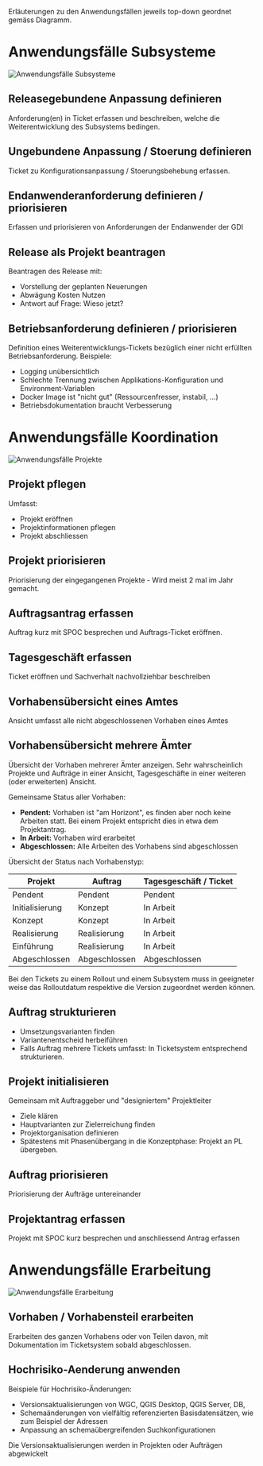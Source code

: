 Erläuterungen zu den Anwendungsfällen jeweils top-down geordnet gemäss Diagramm.

# Anwendungsfälle Subsysteme

![Anwendungsfälle Subsysteme](puml_output/uc_subsystem.png)

## Releasegebundene Anpassung definieren

Anforderung(en) in Ticket erfassen und beschreiben, welche die Weiterentwicklung des Subsystems bedingen.

## Ungebundene Anpassung / Stoerung definieren

Ticket zu Konfigurationsanpassung / Stoerungsbehebung erfassen.

## Endanwenderanforderung definieren / priorisieren

Erfassen und priorisieren von Anforderungen der Endanwender der GDI

## Release als Projekt beantragen

Beantragen des Release mit:
* Vorstellung der geplanten Neuerungen
* Abwägung Kosten Nutzen
* Antwort auf Frage: Wieso jetzt?

## Betriebsanforderung definieren / priorisieren

Definition eines Weiterentwicklungs-Tickets bezüglich einer nicht erfüllten Betriebsanforderung. Beispiele:
* Logging unübersichtlich
* Schlechte Trennung zwischen Applikations-Konfiguration und Environment-Variablen
* Docker Image ist "nicht gut" (Ressourcenfresser, instabil, ...)
* Betriebsdokumentation braucht Verbesserung


# Anwendungsfälle Koordination

![Anwendungsfälle Projekte](puml_output/uc_projekt.png)

## Projekt pflegen

Umfasst:
* Projekt eröffnen
* Projektinformationen pflegen
* Projekt abschliessen

## Projekt priorisieren

Priorisierung der eingegangenen Projekte - Wird meist 2 mal im Jahr gemacht.

## Auftragsantrag erfassen

Auftrag kurz mit SPOC besprechen und Auftrags-Ticket eröffnen.

## Tagesgeschäft erfassen

Ticket eröffnen und Sachverhalt nachvollziehbar beschreiben

## Vorhabensübersicht eines Amtes

Ansicht umfasst alle nicht abgeschlossenen Vorhaben eines Amtes

## Vorhabensübersicht mehrere Ämter

Übersicht der Vorhaben mehrerer Ämter anzeigen. Sehr wahrscheinlich Projekte und Aufträge in einer Ansicht, 
Tagesgeschäfte in einer weiteren (oder erweiterten) Ansicht.

Gemeinsame Status aller Vorhaben:
* **Pendent:** Vorhaben ist "am Horizont", es finden aber noch keine Arbeiten statt. Bei einem Projekt entspricht dies in etwa
dem Projektantrag.
* **In Arbeit:** Vorhaben wird erarbeitet
* **Abgeschlossen:** Alle Arbeiten des Vorhabens sind abgeschlossen

Übersicht der Status nach Vorhabenstyp:

|Projekt|Auftrag|Tagesgeschäft / Ticket|
|---|---|---|
|Pendent|Pendent|Pendent|
|Initialisierung|Konzept|In Arbeit|
|Konzept|Konzept|In Arbeit|
|Realisierung|Realisierung|In Arbeit|
|Einführung|Realisierung|In Arbeit|
|Abgeschlossen|Abgeschlossen|Abgeschlossen|

Bei den Tickets zu einem Rollout und einem Subsystem muss in geeigneter weise das Rolloutdatum respektive die Version
zugeordnet werden können.

## Auftrag strukturieren

* Umsetzungsvarianten finden
* Variantenentscheid herbeiführen
* Falls Auftrag mehrere Tickets umfasst: In Ticketsystem entsprechend strukturieren.

## Projekt initialisieren

Gemeinsam mit Auftraggeber und "designiertem" Projektleiter
* Ziele klären
* Hauptvarianten zur Zielerreichung finden
* Projektorganisation definieren
* Spätestens mit Phasenübergang in die Konzeptphase: Projekt an PL übergeben.

## Auftrag priorisieren

Priorisierung der Aufträge untereinander

## Projektantrag erfassen

Projekt mit SPOC kurz besprechen und anschliessend Antrag erfassen

# Anwendungsfälle Erarbeitung

![Anwendungsfälle Erarbeitung](puml_output/uc_erarbeitung.png)

## Vorhaben / Vorhabensteil erarbeiten

Erarbeiten des ganzen Vorhabens oder von Teilen davon, mit Dokumentation im Ticketsystem sobald abgeschlossen.

## Hochrisiko-Aenderung anwenden

Beispiele für Hochrisiko-Änderungen:
* Versionsaktualisierungen von WGC, QGIS Desktop, QGIS Server, DB, 
* Schemaänderungen von vielfältig referenzierten Basisdatensätzen, wie zum Beispiel der Adressen
* Anpassung an schemaübergreifenden Suchkonfigurationen

Die Versionsaktualisierungen werden in Projekten oder Aufträgen abgewickelt










   
